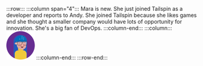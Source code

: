 :::row:::
  :::column span="4":::
    Mara is new. She just joined Tailspin as a developer and reports to Andy. She joined Tailspin because she likes games and she thought a smaller company would have lots of opportunity for innovation. She's a big fan of DevOps.
  :::column-end:::
  :::column:::
    ![Cartoon depiction of Mara](../../shared/media/mara.png)
  :::column-end:::
:::row-end:::